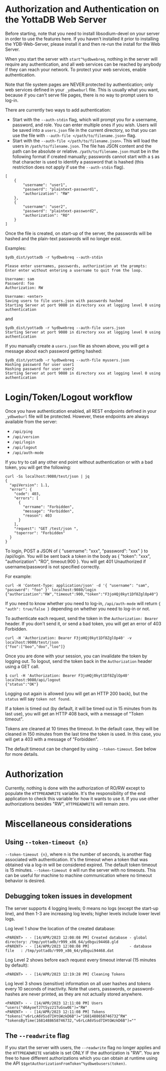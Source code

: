 <!--
Copyright (c) 2023 YottaDB LLC

Licensed under the Apache License, Version 2.0 (the "License");
you may not use this file except in compliance with the License.
You may obtain a copy of the License at

    http://www.apache.org/licenses/LICENSE-2.0

Unless required by applicable law or agreed to in writing, software
distributed under the License is distributed on an "AS IS" BASIS,
WITHOUT WARRANTIES OR CONDITIONS OF ANY KIND, either express or implied.
See the License for the specific language governing permissions and
limitations under the License.
-->
# Authorization and Authentication on the YottaDB Web Server
Before starting, note that you need to install libsodium-devel on your server
in order to use the features here. If you haven't installed it prior to
installing the YDB-Web-Server, please install it and then re-run the install
for the Web Server.

When you start the server with `start^%ydbwebreq`, nothing in the server will
require any authentication, and all web services can be reached by anybody if
they can reach your network. To protect your web services, enable authentication.

Note that file system pages are NEVER protected by authentication; only web
services defined in your `_ydbweburl` file. This is usually what you want, because
if you can't serve file pages, there is no way to prompt users to log-in.

There are currently two ways to add authentication:

- Start with the `--auth-stdin` flag, which will prompt you for a username,
  password, and role. You can enter multiple ones if you wish. Users will be
  saved into a `users.json` file in the current directory, so that you can use
  the file with `--auth-file </path/to/filename.json>` flag. 
- Start with the `--auth-file </path/to/filename.json>`. This will load the users in
  `/path/to/filename.json`. The file has JSON content and the path can be
  absolute or relative. `/path/to/filename.json` must be in the following
  format if created manually; passwords cannot start with a `$` as that
  character is used to identify a password that is hashed (this restriction
  does not apply if use the `--auth-stdin` flag). 

```
[
    {
        "username": "user1",
        "password": "plaintext-password1",
        "authorization": "RW"
    },
    {
        "username": "user2",
        "password": "plaintext-password2",
        "authorization": "RO"
    }
]
```
  Once the file is created, on start-up of the server, the passwords will be
  hashed and the plain-text passwords will no longer exist.

Examples:

```
$ydb_dist/yottadb -r %ydbwebreq --auth-stdin

Please enter usernames, passwords, authorization at the prompts:
Enter enter without entering a username to quit from the loop.

Username: sam
Password: foo
Authorization: RW

Username: <enter>
Saving users to file users.json with passwords hashed
Starting Server at port 9080 in directory xxx at logging level 0 using authentication
```

and

```
$ydb_dist/yottadb -r %ydbwebreq --auth-file users.json
Starting Server at port 9080 in directory xxx at logging level 0 using authentication
```

If you manually create a `users.json` file as shown above, you will get a message
about each password getting hashed:

```
$ydb_dist/yottadb -r %ydbwebreq --auth-file myusers.json
Hashing password for user user1
Hashing password for user user2
Starting Server at port 9080 in directory xxx at logging level 0 using authentication
```

# Login/Token/Logout workflow
Once you have authentication enabled, all REST endpoints defined in your
`_ydbweburl` file will be protected. However, these endpoints are always
available from the server:

- `/api/ping`
- `/api/version`
- `/api/login`
- `/api/logout`
- `/api/auth-mode`

If you try to call any other end point without authentication or with a bad
token, you will get the following:

```
curl -Ss localhost:9080/test/json | jq
{
  "apiVersion": 1.1,
  "error": {
    "code": 403,
    "errors": [
      {
        "errname": "Forbidden",
        "message": "Forbidden",
        "reason": 403
      }
    ],
    "request": "GET /test/json ",
    "toperror": "Forbidden"
  }
}
```

To login, POST a JSON of { "username": "xxx", "password": "xxx" } to /api/login.
You will be sent back a token in the body as { "token": "xxx", "authorization":
"RO", timeout:900 }. You will get 401 Unauthorized if username/password is not specified
correctly.

For example:

```
curl -H 'Content-Type: application/json' -d '{ "username": "sam", "password": "foo" }' localhost:9080/login
{"authorization":"RW","timeout":900,"token":"F3joHQj0kyt1Df8ZglOp40"}
```

If you need to know whether you need to log-in, `/api/auth-mode` will return
`{ "auth": true/false }` depending on whether you need to log-in or not.

To authenticate each request, send the token in the `Authorization: Bearer`
header. If you don't send it, or send a bad token, you will get
an error of 403 Forbidden.

```
curl -H 'Authorization: Bearer F3joHQj0kyt1Df8ZglOp40' -v localhost:9080/test/json
{"foo":["boo","doo","loo"]}
```

Once you are done with your session, you can invalidate the token by logging
out. To logout, send the token back in the `Authorization` header using a GET call.

```
$ curl -H 'Authorization: Bearer F3joHQj0kyt1Df8ZglOp40' localhost:9080/api/logout
{"status":"OK"}
```

Logging out again is allowed (you will get an HTTP 200 back), but the `status` will say `token not found`.

If a token is timed out (by default, it will be timed out in 15 minutes from
its last use), you will get an HTTP 408 back, with a message of "Token
timeout".

Tokens are cleaned at 10 times the timeout. In the default case, they will be
cleaned in 150 minutes from the last time the token is used. In this case, you
will get a  403 with a message of "Forbidden".

The default timeout can be changed by using `--token-timeout`.  See below for
more details.

# Authorization
Currently, nothing is done with the authorization of RO/RW except to populate
the `HTTPREADWRITE` variable. It's the responsibility of the end application to
check this variable for how it wants to use it. If you use other authorizations
besides "RW", `HTTPREADWRITE` will remain zero.

# Miscellaneous considerations
## Using `--token-timeout {n}`

`--token-timeout {n}`, where n is the number of seconds, is another flag
associated with authentication. It's the timeout when a token that was obtained
via a log-in will be considered expired.  The default token timeout is 15
minutes. `--token-timeout 0` will run the server with no timeouts. This can be
useful for machine to machine communication where no timeout behavior is
desired.

## Debugging token issues in development
The server supports 4 logging levels; 0 means no logs (except the start-up
line), and then 1-3 are increasing log levels; higher levels include lower level logs.

Log level 1 show the location of the created database:
```
<PARENT> - - [14/APR/2023 12:08:08 PM] Created database - global directory: /tmp/yottadb/r999_x86_64/ydbgui94468.gld
<PARENT> - - [14/APR/2023 12:08:08 PM]                  - database file   : /tmp/yottadb/r999_x86_64/ydbgui94468.dat
```

Log Level 2 shows before each request every timeout interval (15 minutes by default):
```
<PARENT> - - [14/APR/2023 12:19:28 PM] Cleaning Tokens
```

Log level 3 shows (sensitive) information on all user hashes and tokens every
10 seconds of inactivity. Note that users, passwords, or password-hashes are
never printed, as they are not actually stored anywhere.
```
<PARENT> - - [14/APR/2023 12:11:08 PM] Users
^users("d6AyoeTJ7tSyz21TuGsw0E")="RW"
<PARENT> - - [14/APR/2023 12:11:08 PM] Tokens
^tokens("v6rLcA6VSsd7IHtGWzkD6B")="1681488658746732^RW"
^tokensByTime(1681488658746732,"v6rLcA6VSsd7IHtGWzkD6B")=""
```

## The `--readwrite` flag
If you start the server with users, the `--readwrite` flag no longer applies
and the `HTTPREADWRITE` variable is set ONLY IF the authorization is "RW". You
are free to have different authorizations which you can obtain at runtime using
the API `$$getAuthorizationFromToken^%ydbwebusers(token)`.
